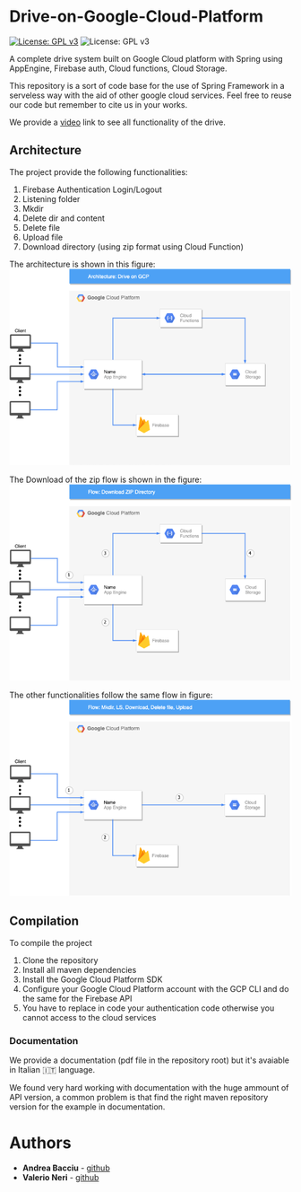 # Drive-on-Google-Cloud-Platform

[![License: GPL v3](https://img.shields.io/badge/-Sapienza%20University%20of%20Rome-red)](https://www.gnu.org/licenses/gpl-3.0)
![License: GPL v3](https://www.gstatic.com/devrel-devsite/prod/veaa02889f0c07424beaa31d9bac1e874b6464e7ed7987fde4c94a59ace9487fa/cloud/images/cloud-logo.svg)

A complete drive system built on Google Cloud platform with Spring using AppEngine, Firebase auth, Cloud functions, Cloud Storage.

This repository is a sort of code base for the use of Spring Framework in a serveless way with the aid of other google cloud services. 
Feel free to reuse our code but remember to cite us in your works.

We provide a [video](https://www.youtube.com/watch?v=6Uht4Emzqic) link to see all functionality of the drive.

## Architecture
The project provide the following functionalities:<br>
1)  Firebase Authentication Login/Logout
2)  Listening folder
3)  Mkdir 
4)  Delete dir and content 
5)  Delete file 
6)  Upload file 
7)  Download directory (using zip format using Cloud Function)

The architecture is shown in this figure:
![architecturefigure](./images/ArchitectureDriveGCP.png)

The Download of the zip flow is shown in the figure:
![downloadZip](./images/DownloadZipFlow.png)

The other functionalities follow the same flow in figure:
![FlowDownloadDeleteUploadMkdir](./images/FlowDownloadDeleteUploadMkdir.png)

## Compilation 
To compile the project<br>

1) Clone the repository
2) Install all maven dependencies
3) Install the Google Cloud Platform SDK
4) Configure your Google Cloud Platform account with the GCP CLI and do the same for the Firebase API
5) You have to replace in code your authentication code otherwise you cannot access to the cloud services


### Documentation
We provide a documentation (pdf file in the repository root) but it's avaiable in Italian 🇮🇹 language.


We found very hard working with documentation with the huge ammount of  API version, a common problem is that find the right maven repository version for the example in documentation.


# Authors

* **Andrea Bacciu**  - [github](https://github.com/andreabac3)
* **Valerio Neri**  - [github](https://github.com/andreabac3)

